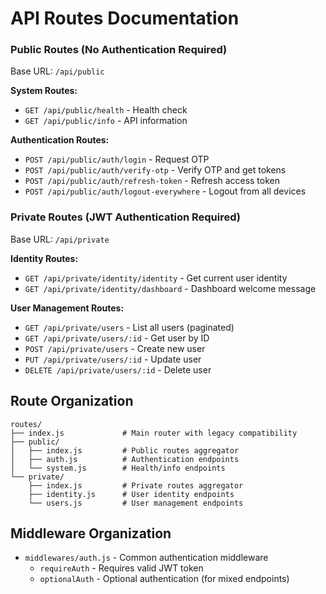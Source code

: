 # API Routes Documentation

### Public Routes (No Authentication Required)
Base URL: `/api/public`

**System Routes:**
- `GET /api/public/health` - Health check
- `GET /api/public/info` - API information

**Authentication Routes:**
- `POST /api/public/auth/login` - Request OTP
- `POST /api/public/auth/verify-otp` - Verify OTP and get tokens
- `POST /api/public/auth/refresh-token` - Refresh access token
- `POST /api/public/auth/logout-everywhere` - Logout from all devices

### Private Routes (JWT Authentication Required)
Base URL: `/api/private`

**Identity Routes:**
- `GET /api/private/identity/identity` - Get current user identity
- `GET /api/private/identity/dashboard` - Dashboard welcome message

**User Management Routes:**
- `GET /api/private/users` - List all users (paginated)
- `GET /api/private/users/:id` - Get user by ID
- `POST /api/private/users` - Create new user
- `PUT /api/private/users/:id` - Update user
- `DELETE /api/private/users/:id` - Delete user

## Route Organization

```
routes/
├── index.js             # Main router with legacy compatibility
├── public/
│   ├── index.js         # Public routes aggregator
│   ├── auth.js          # Authentication endpoints
│   └── system.js        # Health/info endpoints
└── private/
    ├── index.js         # Private routes aggregator
    ├── identity.js      # User identity endpoints
    └── users.js         # User management endpoints
```

## Middleware Organization

- `middlewares/auth.js` - Common authentication middleware
  - `requireAuth` - Requires valid JWT token
  - `optionalAuth` - Optional authentication (for mixed endpoints)
